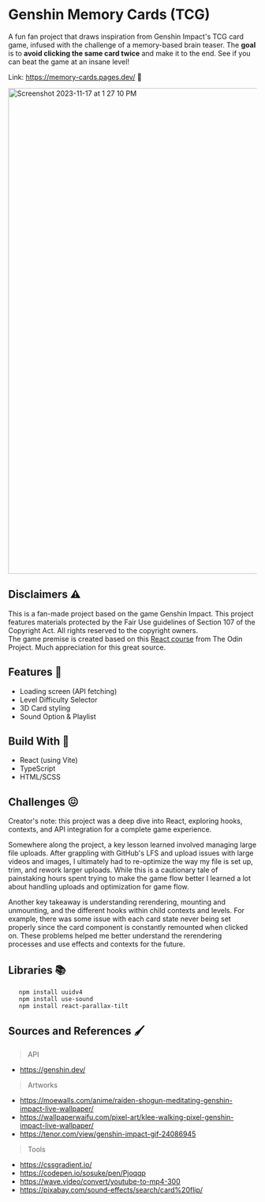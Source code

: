# Genshin Memory Cards (TCG)
A fun fan project that draws inspiration from Genshin Impact's TCG card game, infused with the challenge of a memory-based brain teaser. The **goal** is to **avoid clicking the same card twice** and make it to the end. See if you can beat the game at an insane level! 

Link: https://memory-cards.pages.dev/ 🧩

<img width="982" alt="Screenshot 2023-11-17 at 1 27 10 PM" src="https://github.com/NovaCat35/weather-app/assets/54908064/58fed792-1756-4c45-b8fe-5ca14901b49e">

## Disclaimers ⚠️
This is a fan-made project based on the game Genshin Impact. This project features materials protected by the Fair Use guidelines of Section 107 of the Copyright Act. All rights reserved to the copyright owners. <br>
The game premise is created based on this [React course](https://www.theodinproject.com/lessons/node-path-react-new-memory-card) from The Odin Project. Much appreciation for this great source.

## Features 🎯
- Loading screen (API fetching)
- Level Difficulty Selector
- 3D Card styling 
- Sound Option & Playlist

## Build With 🚀
- React (using Vite)
- TypeScript
- HTML/SCSS

## Challenges 😖
Creator's note: this project was a deep dive into React, exploring hooks, contexts, and API integration for a complete game experience.

Somewhere along the project, a key lesson learned involved managing large file uploads. After grappling with GitHub's LFS and upload issues with large videos and images, I ultimately had to re-optimize the way my file is set up, trim, and rework larger uploads. While this is a cautionary tale of painstaking hours spent trying to make the game flow better I learned a lot about handling uploads and optimization for game flow.

Another key takeaway is understanding rerendering, mounting and unmounting, and the different hooks within child contexts and levels. For example, there was some issue with each card state never being set properly since the card component is constantly remounted when clicked on. These problems helped me better understand the rerendering processes and use effects and contexts for the future.

## Libraries 📚
```
   npm install uuidv4 
   npm install use-sound
   npm install react-parallax-tilt
```

## Sources and References 🖌️
> API
- https://genshin.dev/
> Artworks
- https://moewalls.com/anime/raiden-shogun-meditating-genshin-impact-live-wallpaper/
- https://wallpaperwaifu.com/pixel-art/klee-walking-pixel-genshin-impact-live-wallpaper/
- https://tenor.com/view/genshin-impact-gif-24086945
> Tools
- https://cssgradient.io/
- https://codepen.io/sosuke/pen/Pjoqqp
- https://wave.video/convert/youtube-to-mp4-300
- https://pixabay.com/sound-effects/search/card%20flip/

